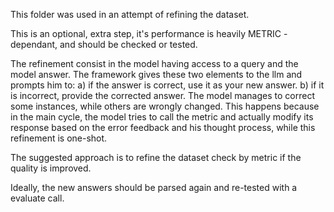 This folder was used in an attempt of refining the dataset.

This is an optional, extra step, it's performance is heavily METRIC - dependant, and should be checked or tested.

The refinement consist in the model having access to a query and the model answer.
The framework gives these two elements to the llm and prompts him to:
    a) if the answer is correct, use it as your new answer.
    b) if it is incorrect, provide the corrected answer.
The model manages to correct some instances, while others are wrongly changed.
This happens because in the main cycle, the model tries to call the metric and actually modify its response based on the error feedback and his thought process, while this refinement is one-shot.

The suggested approach is to refine the dataset check by metric if the quality is improved.

Ideally, the new answers should be parsed again and re-tested with a evaluate call.